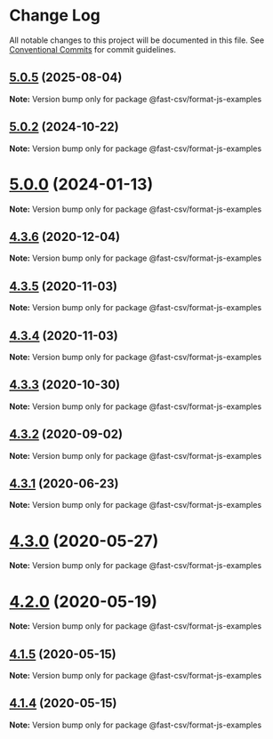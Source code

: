 # Change Log

All notable changes to this project will be documented in this file.
See [Conventional Commits](https://conventionalcommits.org) for commit guidelines.

## [5.0.5](https://github.com/juanri0s/fast-csv/compare/v5.0.2...v5.0.5) (2025-08-04)

**Note:** Version bump only for package @fast-csv/format-js-examples

## [5.0.2](https://github.com/C2FO/fast-csv/compare/v5.0.1...v5.0.2) (2024-10-22)

**Note:** Version bump only for package @fast-csv/format-js-examples

# [5.0.0](https://github.com/C2FO/fast-csv/compare/v4.3.6...v5.0.0) (2024-01-13)

**Note:** Version bump only for package @fast-csv/format-js-examples

## [4.3.6](https://github.com/C2FO/fast-csv/compare/v4.3.5...v4.3.6) (2020-12-04)

**Note:** Version bump only for package @fast-csv/format-js-examples

## [4.3.5](https://github.com/C2FO/fast-csv/compare/v4.3.4...v4.3.5) (2020-11-03)

**Note:** Version bump only for package @fast-csv/format-js-examples

## [4.3.4](https://github.com/C2FO/fast-csv/compare/v4.3.3...v4.3.4) (2020-11-03)

**Note:** Version bump only for package @fast-csv/format-js-examples

## [4.3.3](https://github.com/C2FO/fast-csv/compare/v4.3.2...v4.3.3) (2020-10-30)

**Note:** Version bump only for package @fast-csv/format-js-examples

## [4.3.2](https://github.com/C2FO/fast-csv/compare/v4.3.1...v4.3.2) (2020-09-02)

**Note:** Version bump only for package @fast-csv/format-js-examples

## [4.3.1](https://github.com/C2FO/fast-csv/compare/v4.3.0...v4.3.1) (2020-06-23)

**Note:** Version bump only for package @fast-csv/format-js-examples

# [4.3.0](https://github.com/C2FO/fast-csv/compare/v4.2.0...v4.3.0) (2020-05-27)

**Note:** Version bump only for package @fast-csv/format-js-examples

# [4.2.0](https://github.com/C2FO/fast-csv/compare/v4.1.6...v4.2.0) (2020-05-19)

**Note:** Version bump only for package @fast-csv/format-js-examples

## [4.1.5](https://github.com/C2FO/fast-csv/compare/v4.1.4...v4.1.5) (2020-05-15)

**Note:** Version bump only for package @fast-csv/format-js-examples

## [4.1.4](https://github.com/C2FO/fast-csv/compare/v4.1.3...v4.1.4) (2020-05-15)

**Note:** Version bump only for package @fast-csv/format-js-examples
